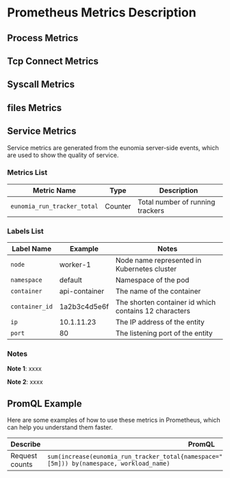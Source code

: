 # Prometheus Metrics Description

## Process Metrics


## Tcp Connect Metrics

## Syscall Metrics


## files Metrics

## Service Metrics

Service metrics are generated from the  eunomia server-side events, which are used to show the quality of service.
 
### Metrics List
| **Metric Name** | **Type** | **Description** |
| --- | --- | --- |
| `eunomia_run_tracker_total` | Counter | Total number of running trackers |

### Labels List
| **Label Name** | **Example** | **Notes** |
| --- | --- | --- |
| `node` | worker-1 | Node name represented in Kubernetes cluster |
| `namespace` | default | Namespace of the pod |
| `container` | api-container | The name of the container |
| `container_id` | 1a2b3c4d5e6f | The shorten container id which contains 12 characters |
| `ip` | 10.1.11.23 | The IP address of the entity |
| `port` | 80 | The listening port of the entity |


### Notes
**Note 1**: xxxx

**Note 2**: xxxx

## PromQL Example

Here are some examples of how to use these metrics in Prometheus, which can help you understand them faster.

| **Describe** | **PromQL** |
| --- | --- |
| Request counts | `sum(increase(eunomia_run_tracker_total{namespace="$namespace",workload_name="$workload"}[5m])) by(namespace, workload_name)` |
